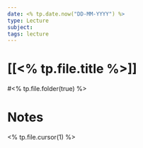 ```yaml
---
date: <% tp.date.now("DD-MM-YYYY") %>
type: Lecture
subject: 
tags: lecture
---
```

# [[<% tp.file.title %>]]
#<% tp.file.folder(true) %>
# Notes
<% tp.file.cursor(1) %>


